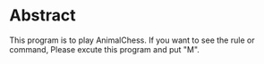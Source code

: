 # Abstract
This program is to play AnimalChess.
If you want to see the rule or command, Please excute this program and put "M".
